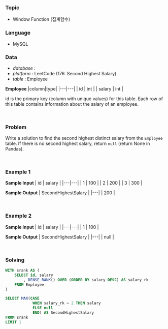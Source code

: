 ### Topic
- Window Function (집계함수)
  
### Language
- MySQL

### Data
- *database* : 
- *platform* : LeetCode (176. Second Highest Salary)
- *table* : Employee

**Employee**
|column|type|
|---|---|
| id          | int  |
| salary      | int  |

id is the primary key (column with unique values) for this table.
Each row of this table contains information about the salary of an employee.


<br>

### Problem 
Write a solution to find the second highest distinct salary from the `Employee` table. If there is no second highest salary, return `null` (return None in Pandas).



<br>

### Example 1

**Sample Input**
| id | salary |
|---|---|
| 1  | 100    |
| 2  | 200    |
| 3  | 300    |



**Sample Output**
| SecondHighestSalary |
|---|
| 200                 |

<br>

### Example 2

**Sample Input**
| id | salary |
|---|---|
| 1  | 100    |


**Sample Output**
| SecondHighestSalary |
|---|
| null                |


<br>

### Solving
```sql
WITH srank AS (
    SELECT id, salary
        , DENSE_RANK() OVER (ORDER BY salary DESC) AS salary_rk
    FROM Employee
)

SELECT MAX(CASE
            WHEN salary_rk = 2 THEN salary
            ELSE null
            END) AS SecondHighestSalary
FROM srank
LIMIT 1
```

